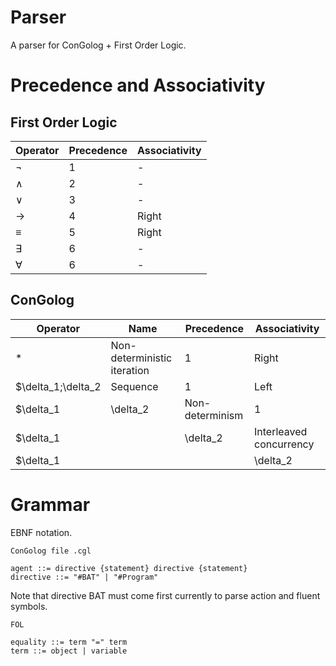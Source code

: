 # Parser

A parser for ConGolog + First Order Logic.

# Precedence and Associativity

## First Order Logic

| Operator  | Precedence | Associativity |
|-----------|------------|---------------|
| $\neg$    |     1      |      -        |
| $\land$   |     2      |      -        |
| $\lor$    |     3      |      -        |
| $\to$     |     4      |     Right     |
| $\equiv$  |     5      |     Right     |
| $\exists$ |     6      |      -        |
| $\forall$ |     6      |      -        |

## ConGolog

| Operator               |    Name                       | Precedence | Associativity |
|------------------------|-------------------------------|------------|---------------|
| *                      |  Non-deterministic iteration  |     1      |     Right     |
| $\delta_1;\delta_2     |  Sequence                     |     1      |     Left      |
| $\delta_1|\delta_2     |  Non-determinism              |     1      |     Left      |
| $\delta_1||\delta_2    |  Interleaved concurrency      |     1      |     Left      |
| $\delta_1|||\delta_2   |  Synchronized concurrency     |     1      |     Left      |

# Grammar
EBNF notation.

`ConGolog file .cgl`
```
agent ::= directive {statement} directive {statement}
directive ::= "#BAT" | "#Program"
```

Note that directive BAT must come first currently to parse action and fluent symbols.

`FOL`
```
equality ::= term "=" term
term ::= object | variable
```
